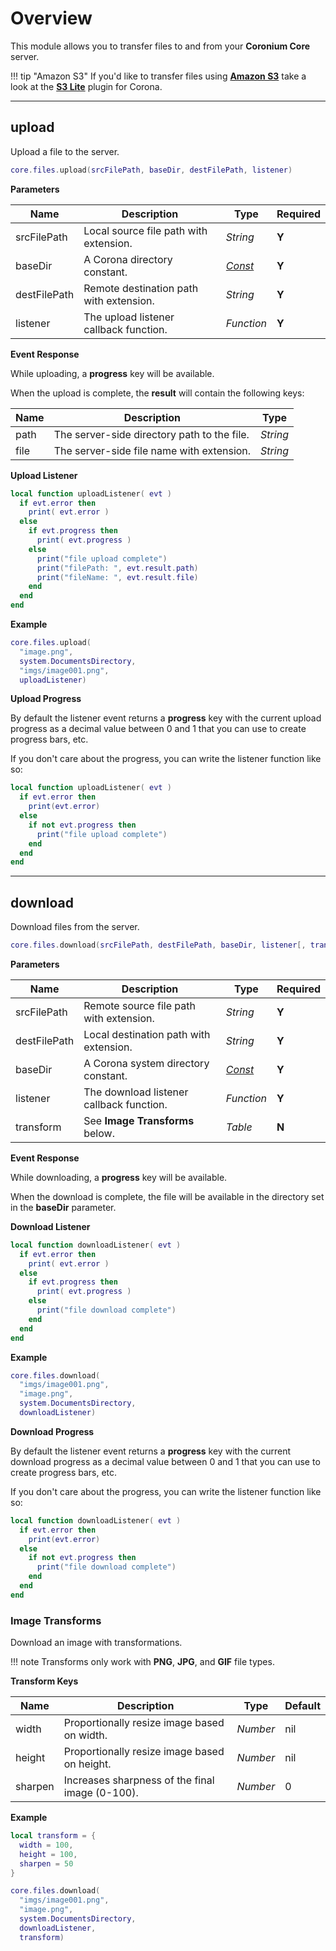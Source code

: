 # Overview

This module allows you to transfer files to and from your __Coronium Core__ server.

!!! tip "Amazon S3"
    If you'd like to transfer files using __[Amazon S3](https://aws.amazon.com/s3/)__ take a look at the __[S3 Lite](https://marketplace.coronalabs.com/plugin/s3-lite)__ plugin for Corona.

---

## upload

Upload a file to the server.

```lua
core.files.upload(srcFilePath, baseDir, destFilePath, listener)
```

__Parameters__

|Name|Description|Type|Required|
|----|-----------|----|--------|
|srcFilePath|Local source file path with extension.|_String_|__Y__|
|baseDir|A Corona directory constant.|_[Const](https://docs.coronalabs.com/api/library/system/index.html#constants)_|__Y__|
|destFilePath|Remote destination path with extension.|_String_|__Y__|
|listener|The upload listener callback function.|_Function_|__Y__|

__Event Response__

While uploading, a __progress__ key will be available.

When the upload is complete, the __result__ will contain the following keys:

|Name|Description|Type|
|----|-----------|----|
|path|The server-side directory path to the file.|_String_|
|file|The server-side file name with extension.|_String_|


__Upload Listener__

```lua
local function uploadListener( evt )
  if evt.error then
    print( evt.error )
  else
    if evt.progress then
      print( evt.progress )
    else
      print("file upload complete")
      print("filePath: ", evt.result.path)
      print("fileName: ", evt.result.file)
    end
  end
end
```

__Example__

```lua
core.files.upload( 
  "image.png", 
  system.DocumentsDirectory, 
  "imgs/image001.png", 
  uploadListener)
```

__Upload Progress__

By default the listener event returns a __progress__ key with the current upload progress as a decimal value between 0 and 1 that you can use to create progress bars, etc.

If you don't care about the progress, you can write the listener function like so:

```lua
local function uploadListener( evt )
  if evt.error then
    print(evt.error)
  else
    if not evt.progress then
      print("file upload complete")
    end
  end
end
```

---

## download

Download files from the server.

```lua
core.files.download(srcFilePath, destFilePath, baseDir, listener[, transform])
```

__Parameters__

|Name|Description|Type|Required|
|----|-----------|----|--------|
|srcFilePath|Remote source file path with extension.|_String_|__Y__|
|destFilePath|Local destination path with extension.|_String_|__Y__|
|baseDir|A Corona system directory constant.|_[Const](https://docs.coronalabs.com/api/library/system/index.html#constants)_|__Y__|
|listener|The download listener callback function.|_Function_|__Y__|
|transform|See __Image Transforms__ below.|_Table_|__N__|

__Event Response__

While downloading, a __progress__ key will be available.

When the download is complete, the file will be available in the directory set in the __baseDir__ parameter.

__Download Listener__

```lua
local function downloadListener( evt )
  if evt.error then
    print( evt.error )
  else
    if evt.progress then
      print( evt.progress )
    else
      print("file download complete")
    end
  end
end
```

__Example__

```lua
core.files.download(
  "imgs/image001.png",
  "image.png",
  system.DocumentsDirectory,
  downloadListener)
```


__Download Progress__

By default the listener event returns a __progress__ key with the current download progress as a decimal value between 0 and 1 that you can use to create progress bars, etc.

If you don't care about the progress, you can write the listener function like so:

```lua
local function downloadListener( evt )
  if evt.error then
    print(evt.error)
  else
    if not evt.progress then
      print("file download complete")
    end
  end
end
```

### Image Transforms

Download an image with transformations.

!!! note
    Transforms only work with __PNG__, __JPG__, and __GIF__ file types.

__Transform Keys__

|Name|Description|Type|Default|
|----|-----------|----|-------|
|width|Proportionally resize image based on width.|_Number_|nil|
|height|Proportionally resize image based on height.|_Number_|nil|
|sharpen|Increases sharpness of the final image (0-100).|_Number_|0|

__Example__

```lua
local transform = {
  width = 100,
  height = 100,
  sharpen = 50
}

core.files.download(
  "imgs/image001.png",
  "image.png",
  system.DocumentsDirectory,
  downloadListener,
  transform)
```